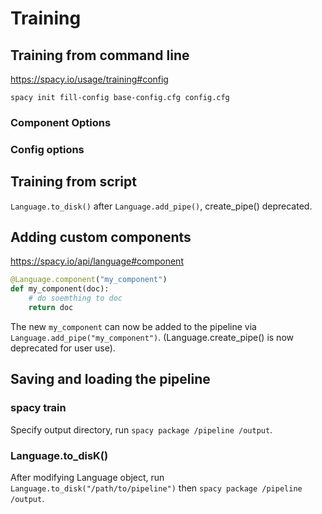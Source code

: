 # Training

## Training from command line

https://spacy.io/usage/training#config

`spacy init fill-config base-config.cfg config.cfg`

### Component Options

### Config options

## Training from script

`Language.to_disk()` after `Language.add_pipe()`, create_pipe() deprecated.

## Adding custom components

https://spacy.io/api/language#component

```python
@Language.component("my_component")
def my_component(doc):
    # do soemthing to doc
    return doc
```

The new `my_component` can now be added to the pipeline via `Language.add_pipe("my_component")`. (Language.create_pipe() is now deprecated for user use).

## Saving and loading the pipeline

### spacy train

Specify output directory, run `spacy package /pipeline /output`.

### Language.to_disK()

After modifying Language object, run `Language.to_disk("/path/to/pipeline")` then `spacy package /pipeline /output`.

